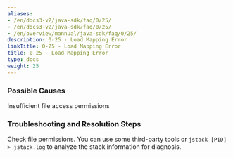 ```yaml
---
aliases:
- /en/docs3-v2/java-sdk/faq/0/25/
- /en/docs3-v2/java-sdk/faq/0/25/
- /en/overview/mannual/java-sdk/faq/0/25/
description: 0-25 - Load Mapping Error
linkTitle: 0-25 - Load Mapping Error
title: 0-25 - Load Mapping Error
type: docs
weight: 25
---
```








### Possible Causes

Insufficient file access permissions

### Troubleshooting and Resolution Steps

Check file permissions.
You can use some third-party tools or `jstack [PID] > jstack.log` to analyze the stack information for diagnosis.

